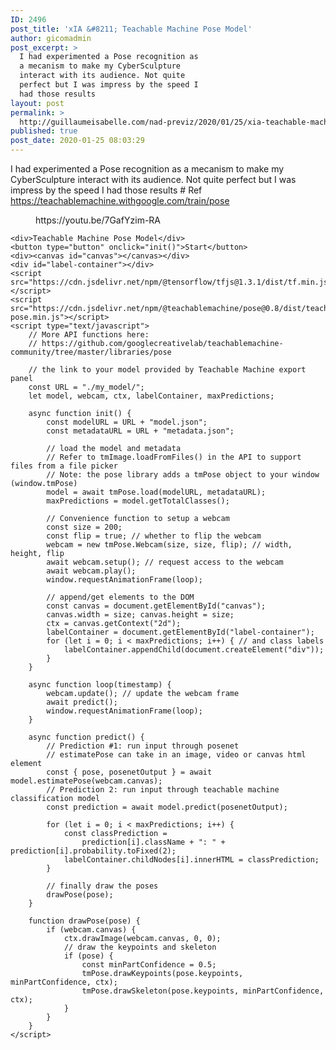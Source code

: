 ```yaml
---
ID: 2496
post_title: 'xIA &#8211; Teachable Machine Pose Model'
author: gicomadmin
post_excerpt: >
  I had experimented a Pose recognition as
  a mecanism to make my CyberSculpture
  interact with its audience. Not quite
  perfect but I was impress by the speed I
  had those results
layout: post
permalink: >
  http://guillaumeisabelle.com/nad-previz/2020/01/25/xia-teachable-machine-pose-model/
published: true
post_date: 2020-01-25 08:03:29
---
```

<!-- wp:paragraph -->

I had experimented a Pose recognition as a mecanism to make my CyberSculpture interact with its audience. Not quite perfect but I was impress by the speed I had those results # Ref https://teachablemachine.withgoogle.com/train/pose 

<!-- /wp:paragraph -->

<!-- wp:more -->

<!--more-->

<!-- /wp:more -->

<!-- wp:core-embed/youtube {"url":"https://youtu.be/7GafYzim-RA","type":"video","providerNameSlug":"youtube","className":"wp-embed-aspect-4-3 wp-has-aspect-ratio"} --><figure class="wp-block-embed-youtube wp-block-embed is-type-video is-provider-youtube wp-embed-aspect-4-3 wp-has-aspect-ratio">

<div class="wp-block-embed__wrapper">
  https://youtu.be/7GafYzim-RA
</div></figure> 

<!-- /wp:core-embed/youtube -->

<!-- wp:code {"language":"javascript"} -->

<pre class="wp-block-code"><code>&lt;div>Teachable Machine Pose Model&lt;/div>
&lt;button type="button" onclick="init()">Start&lt;/button>
&lt;div>&lt;canvas id="canvas">&lt;/canvas>&lt;/div>
&lt;div id="label-container">&lt;/div>
&lt;script src="https://cdn.jsdelivr.net/npm/@tensorflow/tfjs@1.3.1/dist/tf.min.js">&lt;/script>
&lt;script src="https://cdn.jsdelivr.net/npm/@teachablemachine/pose@0.8/dist/teachablemachine-pose.min.js">&lt;/script>
&lt;script type="text/javascript">
    // More API functions here:
    // https://github.com/googlecreativelab/teachablemachine-community/tree/master/libraries/pose

    // the link to your model provided by Teachable Machine export panel
    const URL = "./my_model/";
    let model, webcam, ctx, labelContainer, maxPredictions;

    async function init() {
        const modelURL = URL + "model.json";
        const metadataURL = URL + "metadata.json";

        // load the model and metadata
        // Refer to tmImage.loadFromFiles() in the API to support files from a file picker
        // Note: the pose library adds a tmPose object to your window (window.tmPose)
        model = await tmPose.load(modelURL, metadataURL);
        maxPredictions = model.getTotalClasses();

        // Convenience function to setup a webcam
        const size = 200;
        const flip = true; // whether to flip the webcam
        webcam = new tmPose.Webcam(size, size, flip); // width, height, flip
        await webcam.setup(); // request access to the webcam
        await webcam.play();
        window.requestAnimationFrame(loop);

        // append/get elements to the DOM
        const canvas = document.getElementById("canvas");
        canvas.width = size; canvas.height = size;
        ctx = canvas.getContext("2d");
        labelContainer = document.getElementById("label-container");
        for (let i = 0; i &lt; maxPredictions; i++) { // and class labels
            labelContainer.appendChild(document.createElement("div"));
        }
    }

    async function loop(timestamp) {
        webcam.update(); // update the webcam frame
        await predict();
        window.requestAnimationFrame(loop);
    }

    async function predict() {
        // Prediction #1: run input through posenet
        // estimatePose can take in an image, video or canvas html element
        const { pose, posenetOutput } = await model.estimatePose(webcam.canvas);
        // Prediction 2: run input through teachable machine classification model
        const prediction = await model.predict(posenetOutput);

        for (let i = 0; i &lt; maxPredictions; i++) {
            const classPrediction =
                prediction[i].className + ": " + prediction[i].probability.toFixed(2);
            labelContainer.childNodes[i].innerHTML = classPrediction;
        }

        // finally draw the poses
        drawPose(pose);
    }

    function drawPose(pose) {
        if (webcam.canvas) {
            ctx.drawImage(webcam.canvas, 0, 0);
            // draw the keypoints and skeleton
            if (pose) {
                const minPartConfidence = 0.5;
                tmPose.drawKeypoints(pose.keypoints, minPartConfidence, ctx);
                tmPose.drawSkeleton(pose.keypoints, minPartConfidence, ctx);
            }
        }
    }
&lt;/script>
</code></pre>

<!-- /wp:code -->